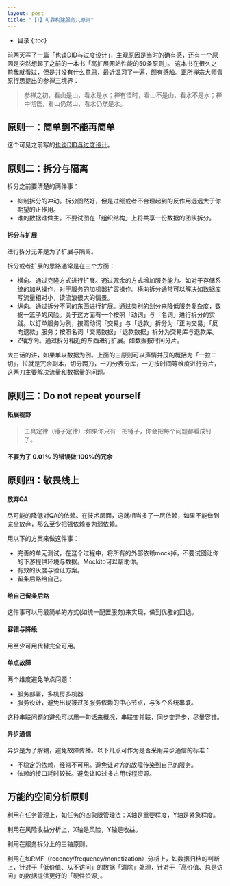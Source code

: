 ```yaml
---
layout: post
title: "【T】可靠构建服务几原则"
---
```


* 目录
{:toc}

前两天写了一篇「[也谈DID与过度设计](http://younghz.github.io/DID)」，主观原因是当时的确有感，还有一个原因是突然想起了之前的一本书「高扩展网站性能的50条原则」。
这本书在很久之前我就看过，但是并没有什么意思，最近温习了一遍，颇有感触。正所禅宗大师青原行思提出的参禅三境界：

> 参禅之初，看山是山，看水是水；禅有悟时，看山不是山，看水不是水；禅中彻悟，看山仍然山，看水仍然是水。

## 原则一：简单到不能再简单

这个可见之前写的[也谈DID与过度设计](http://younghz.github.io/DID)。

## 原则二：拆分与隔离

拆分之前要清楚的两件事：
* 抑制拆分的冲动。拆分固然好，但是过细或者不合理起到的反作用远远大于你期望的正作用。
* 谁的数据谁做主。不要试图在「组织结构」上将共享一份数据的团队拆分。

#### 拆分与扩展

进行拆分无非是为了扩展与隔离。

拆分或者扩展的思路通常是在三个方面：
* 横向。通过克隆方式进行扩展。通过冗余的方式增加服务能力。如对于存储系统的加从操作，对于服务的加机器扩容操作。横向拆分通常可以解决如数据库写流量相对小，读流浪很大的情景。
* 纵向。通过拆分不同的东西进行扩展。通过类别的划分来降低服务复杂度，数据一篮子的风险。关于这方面有一个按照「动词」与「名词」进行拆分的实践。以订单服务为例，按照动词「交易」与「退款」拆分为「正向交易」「反向退款」服务；按照名词「交易数据」「退款数据」拆分为交易库与退款库。
* Z轴方向。通过拆分相近的东西进行扩展。如数据按时间分片。

大白话的讲，如果单以数据为例。上面的三原则可以声情并茂的概括为「一拉二切」，拉就是冗余副本，切分两刀，一刀分表分库，一刀按时间等维度进行分片，这两刀主要解决流量和数据量的问题。

## 原则三：Do not repeat yourself

#### 拓展视野

> 工具定律（锤子定律）:如果你只有一把锤子，你会把每个问题都看成钉子。

#### 不要为了 0.01% 的错误做 100%的冗余

## 原则四：敬畏线上

#### 放弃QA

尽可能的降低对QA的依赖。在技术层面，这就相当多了一层依赖，如果不能做到完全放弃，那么至少把强依赖变为弱依赖。

用以下的方案来做这件事：
* 完善的单元测试，在这个过程中，将所有的外部依赖mock掉，不要试图让你的下游提供环境与数据。Mockito可以帮助你。
* 有效的灰度与验证方案。
* 留条后路给自己。

#### 给自己留条后路

这件事可以用最简单的方式(如统一配置服务)来实现，做到优雅的回退。

#### 容错与降级

用至少可用代替完全可用。

#### 单点故障

两个维度避免单点问题：
* 服务部署，多机房多机器
* 服务设计，避免出现被过多服务依赖的中心节点，与多个系统串联。

这种串联问题的避免可以用一句话来概况，串联变并联，同步变异步，尽量容错。

#### 异步通信

异步是为了解耦，避免故障传播。以下几点可作为是否采用异步通信的标准：
* 不稳定的依赖，经常不可用。避免让对方的故障传染到自己的服务。
* 依赖的接口耗时较长。避免让IO过多占用线程资源。

## 万能的空间分析原则

利用在任务管理上，如任务的四象限管理法：X轴是重要程度，Y轴是紧急程度。

利用在风险收益分析上，X轴是风险，Y轴是收益。

利用在服务拆分上的三轴原则。

利用在如RMF（recency/frequency/monetization）分析上，如数据归档的判断上，针对于「低价值、从不访问」的数据「清除」处理，针对于「高价值、总是访问」的数据提供更好的「硬件资源」。
